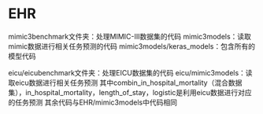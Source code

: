 # EHR

mimic3benchmark文件夹：处理MIMIC-III数据集的代码
mimic3models：读取mimic数据进行相关任务预测的代码
mimic3models/keras_models：包含所有的模型代码

eicu/eicubenchmark文件夹：处理EICU数据集的代码
eicu/mimic3models：读取eicu数据进行相关任务预测
其中combin_in_hospital_mortality（混合数据集），in_hospital_mortality，length_of_stay，logistic是利用eicu数据进行对应的任务预测
其余代码与EHR/mimic3models中代码相同
